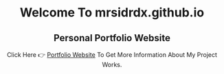 <div align="center">
  <h1>Welcome To mrsidrdx.github.io</h1>
  <h2>Personal Portfolio Website</h2>
  <p>Click Here 👉 <a href="https://mrsidrdx.github.io/" target="_blank">Portfolio Website</a> To Get More Information About My Project Works.</p>
</div>
